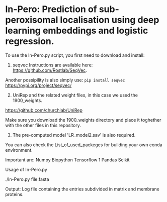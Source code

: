 # In-Pero: Prediction of sub-peroxisomal localisation using deep learning embeddings and logistic regression.

To use the In-Pero.py script, you first need to download and install:

1) seqvec 
Instructions are available here: https://github.com/Rostlab/SeqVec.

Another possipility is also simply use: 
`pip install seqvec`
https://pypi.org/project/seqvec/

2) UniRep and the related weight files, in this case we used the 1900_weights.

https://github.com/churchlab/UniRep

Make sure you download the 1900_weights directory and place it toghether with the other files in this repository.


3) The pre-computed model 'LR_model2.sav' is also required.

You can also check the List_of_used_packeges for building your own conda environment.

Important are: 
Numpy
Biopython
Tensorflow 1
Pandas
Scikit





Usage of In-Pero.py

./In-Pero.py file.fasta


Output:
Log file containing the entries subdivided in matrix and membrane proteins.
